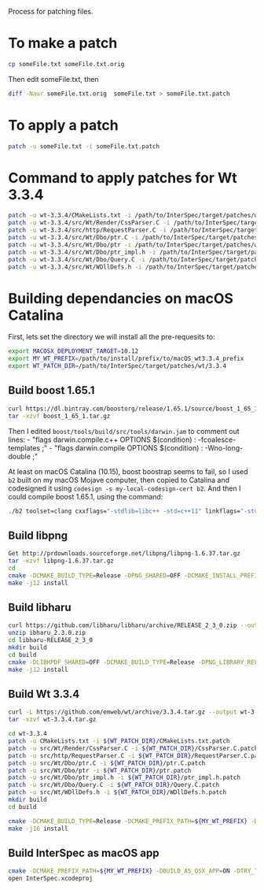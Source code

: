 Process for patching files.

# To make a patch
```bash
cp someFile.txt someFile.txt.orig
```
Then edit someFile.txt, then

```bash
diff -Naur someFile.txt.orig  someFile.txt > someFile.txt.patch
```

# To apply a patch
```bash
patch -u someFile.txt -i someFile.txt.patch
```

# Command to apply patches for Wt 3.3.4
```bash
patch -u wt-3.3.4/CMakeLists.txt -i /path/to/InterSpec/target/patches/wt/3.3.4/CMakeLists.txt.patch
patch -u wt-3.3.4/src/Wt/Render/CssParser.C -i /path/to/InterSpec/target/patches/wt/3.3.4/CssParser.C.patch
patch -u wt-3.3.4/src/http/RequestParser.C -i /path/to/InterSpec/target/patches/wt/3.3.4/RequestParser.C.patch
patch -u wt-3.3.4/src/Wt/Dbo/ptr.C -i /path/to/InterSpec/target/patches/wt/3.3.4/ptr.C.patch
patch -u wt-3.3.4/src/Wt/Dbo/ptr -i /path/to/InterSpec/target/patches/wt/3.3.4/ptr.patch
patch -u wt-3.3.4/src/Wt/Dbo/ptr_impl.h -i /path/to/InterSpec/target/patches/wt/3.3.4/ptr_impl.h.patch
patch -u wt-3.3.4/src/Wt/Dbo/Query.C -i /path/to/InterSpec/target/patches/wt/3.3.4/Query.C.patch
patch -u wt-3.3.4/src/Wt/WDllDefs.h -i /path/to/InterSpec/target/patches/wt/3.3.4/WDllDefs.h.patch
```


# Building dependancies on macOS Catalina
First, lets set the directory we will install all the pre-requesits to:
```bash
export MACOSX_DEPLOYMENT_TARGET=10.12
export MY_WT_PREFIX=/path/to/install/prefix/to/macOS_wt3.3.4_prefix
export WT_PATCH_DIR=/path/to/InterSpec/target/patches/wt/3.3.4
```

## Build boost 1.65.1
```bash
curl https://dl.bintray.com/boostorg/release/1.65.1/source/boost_1_65_1.tar.gz --output boost_1_65_1.tar.gz
tar -xzvf boost_1_65_1.tar.gz
```

Then I edited `boost/tools/build/src/tools/darwin.jam` to comment out lines:
	- "flags darwin.compile.c++ OPTIONS $(condition) : -fcoalesce-templates ;"
	- "flags darwin.compile OPTIONS $(condition) : -Wno-long-double ;"

At least on macOS Catalina (10.15), boost boostrap seems to fail, so I used `b2` built on my macOS Mojave computer, then copied to Catalina and codesigned it using `codesign -s my-local-codesign-cert b2`.
And then I could compile boost 1.65.1, using the command:
```bash
./b2 toolset=clang cxxflags="-stdlib=libc++ -std=c++11" linkflags="-stdlib=libc++ -std=c++11" --prefix=${MY_WT_PREFIX} link=static variant=release threading=multi --build-dir=macOS_build -j12 install
```

## Build libpng
```bash
Get http://prdownloads.sourceforge.net/libpng/libpng-1.6.37.tar.gz
tar -xzvf libpng-1.6.37.tar.gz
cd
cmake -DCMAKE_BUILD_TYPE=Release -DPNG_SHARED=OFF -DCMAKE_INSTALL_PREFIX=${MY_WT_PREFIX} ..
make -j12 install
```

## Build libharu
```bash
curl https://github.com/libharu/libharu/archive/RELEASE_2_3_0.zip --output libharu_2.3.0.zip
unzip ibharu_2.3.0.zip
cd libharu-RELEASE_2_3_0
mkdir build
cd build
cmake -DLIBHPDF_SHARED=OFF -DCMAKE_BUILD_TYPE=Release -DPNG_LIBRARY_RELEASE= -DPNG_LIBRARY_RELEASE=${MY_WT_PREFIX}/lib/libpng.a -DPNG_PNG_INCLUDE_DIR=${MY_WT_PREFIX}/include -DCMAKE_INSTALL_PREFIX=${MY_WT_PREFIX} ..
make -j12 install
```

## Build Wt 3.3.4
```bash
curl -L https://github.com/emweb/wt/archive/3.3.4.tar.gz --output wt-3.3.4.tar.gz
tar -xzvf wt-3.3.4.tar.gz

cd wt-3.3.4
patch -u CMakeLists.txt -i ${WT_PATCH_DIR}/CMakeLists.txt.patch
patch -u src/Wt/Render/CssParser.C -i ${WT_PATCH_DIR}/CssParser.C.patch
patch -u src/http/RequestParser.C -i ${WT_PATCH_DIR}/RequestParser.C.patch
patch -u src/Wt/Dbo/ptr.C -i ${WT_PATCH_DIR}/ptr.C.patch
patch -u src/Wt/Dbo/ptr -i ${WT_PATCH_DIR}/ptr.patch
patch -u src/Wt/Dbo/ptr_impl.h -i ${WT_PATCH_DIR}/ptr_impl.h.patch
patch -u src/Wt/Dbo/Query.C -i ${WT_PATCH_DIR}/Query.C.patch
patch -u src/Wt/WDllDefs.h -i ${WT_PATCH_DIR}/WDllDefs.h.patch
mkdir build
cd build

cmake -DCMAKE_BUILD_TYPE=Release -DCMAKE_PREFIX_PATH=${MY_WT_PREFIX} -DBoost_INCLUDE_DIR=${MY_WT_PREFIX}/include -DBOOST_PREFIX=${MY_WT_PREFIX} -DSHARED_LIBS=OFF -DCMAKE_INSTALL_PREFIX=${MY_WT_PREFIX} -DHARU_PREFIX=${MY_WT_PREFIX} -DHARU_LIB=${MY_WT_PREFIX}/lib/libhpdfs.a -DENABLE_SSL=OFF -DCONNECTOR_FCGI=OFF -DBUILD_EXAMPLES=OFF -DBUILD_TESTS=OFF -DENABLE_MYSQL=OFF -DENABLE_POSTGRES=OFF -DINSTALL_FINDWT_CMAKE_FILE=ON -DHTTP_WITH_ZLIB=OFF -DWT_CPP_11_MODE="-std=c++11" -DCONFIGURATION=data/config/wt_config_osx.xml -DWTHTTP_CONFIGURATION=data/config/wthttpd -DCONFIGDIR=${MY_WT_PREFIX}/etc/wt ..
make -j16 install
```

## Build InterSpec as macOS app
```bash
cmake -DCMAKE_PREFIX_PATH=${MY_WT_PREFIX} -DBUILD_AS_OSX_APP=ON -DTRY_TO_STATIC_LINK=ON -DUSE_SPECRUM_FILE_QUERY_WIDGET=ON -DUSE_TERMINAL_WIDGET=ON -G Xcode ..
open InterSpec.xcodeproj
```